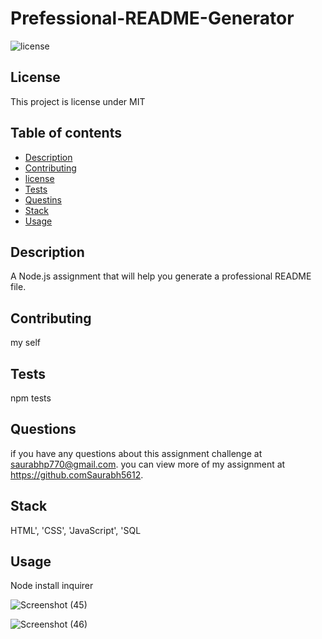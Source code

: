 
# Prefessional-README-Generator

 ![license](https://img.shields.io/badge/license-MIT-blue.svg)

## License
  This project is license under MIT

## Table of contents
  * [Description](#description)
  * [Contributing](#contributing)
  * [license](#license)
  * [Tests](#Tests)
  * [Questins](#questions)
  * [Stack](#stack)
  * [Usage](#usage)

## Description
   A Node.js assignment that will help you generate a professional README file.
  

## Contributing
  my self
  
## Tests
   npm tests
  

## Questions
if you have any questions about this assignment challenge at saurabhp770@gmail.com. you can view more of my assignment at https://github.comSaurabh5612.


## Stack
   HTML', 'CSS', 'JavaScript', 'SQL

## Usage
   Node install inquirer
   
   ![Screenshot (45)](https://user-images.githubusercontent.com/83927859/138574835-83511498-1b3a-4be4-b2c6-7eec600ec43e.png)

   ![Screenshot (46)](https://user-images.githubusercontent.com/83927859/138574822-2ffa6e1f-af84-413f-963b-bda556a84d99.png)

